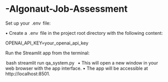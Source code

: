 # -Algonaut-Job-Assessment

Set up your ⁠ .env ⁠ file:

•⁠  ⁠Create a ⁠ .env ⁠ file in the project root directory with the following content:

OPENAI_API_KEY=your_openai_api_key

Run the Streamlit app from the terminal:

⁠ bash
streamlit run qa_system.py
 ⁠
•⁠  ⁠This will open a new window in your web browser with the app interface.
•⁠  ⁠The app will be accessible at http://localhost:8501.
